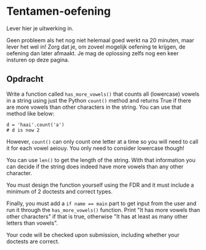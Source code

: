# Tentamen-oefening

Lever hier je uitwerking in.

Geen probleem als het nog niet helemaal goed werkt na 20 minuten, maar lever het wel in! Zorg dat je, om zoveel mogelijk oefening te krijgen, de oefening dan later afmaakt. Je mag de oplossing zelfs nog een keer insturen op deze pagina.

## Opdracht

Write a function called `has_more_vowels()` that counts all (lowercase) vowels in a string using just the Python `count()` method and returns True if there are more vowels than other characters in the string. You can use that method like below:

    d = 'haai'.count('a')
    # d is now 2

However, `count()` can only count one letter at a time so you will need to call it for each vowel aeiouy. You only need to consider lowercase though!

You can use `len()` to get the length of the string. With that information you can decide if the string does indeed have more vowels than any other character.

You must design the function yourself using the FDR and it must include a minimum of 2 doctests and correct types.

Finally, you must add a `if name == main` part to get input from the user and run it through the `has_more_vowels()` function. Print "It has more vowels than other characters" if that is true, otherwise "It has at least as many other letters than vowels".

Your code will be checked upon submission, including whether your doctests are correct.
